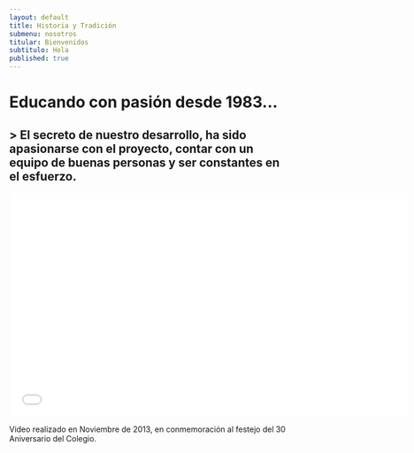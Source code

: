 ```yaml
---
layout: default
title: Historia y Tradición
submenu: nosotros
titular: Bienvenidos
subtitulo: Hola
published: true
---
```


# Educando con pasión desde 1983...

## > El secreto de nuestro desarrollo, ha sido apasionarse con el proyecto, contar con un equipo de buenas personas y ser constantes en el esfuerzo.

<iframe width="720" height="405" src="//www.youtube.com/embed/hMHJ5aUg9Nk" frameborder="0" allowfullscreen></iframe>


Video realizado en Noviembre de 2013, en conmemoración al festejo del 30 Aniversario del Colegio.